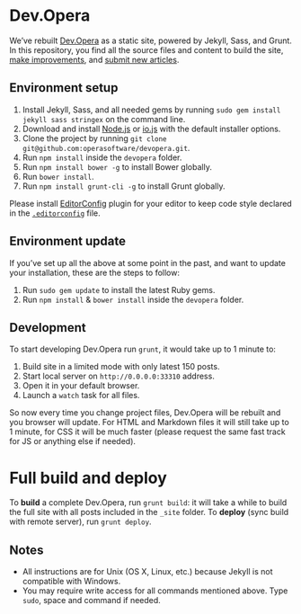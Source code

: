 # Dev.Opera

We’ve rebuilt [Dev.Opera](https://dev.opera.com/) as a static site, powered by Jekyll, Sass, and Grunt. In this repository, you find all the source files and content to build the site, [make improvements](CONTRIBUTING.md#code-improvements), and [submit new articles](CONTRIBUTING.md#article-suggestions--contributions).

## Environment setup

1. Install Jekyll, Sass, and all needed gems by running `sudo gem install jekyll sass stringex` on the command line.
2. Download and install [Node.js](http://nodejs.org/) or [io.js](https://iojs.org/) with the default installer options.
3. Clone the project by running `git clone git@github.com:operasoftware/devopera.git`.
4. Run `npm install` inside the `devopera` folder.
5. Run `npm install bower -g` to install Bower globally.
6. Run `bower install`.
7. Run `npm install grunt-cli -g` to install Grunt globally.

Please install [EditorConfig](http://editorconfig.org/#download) plugin for your editor to keep code style declared in the [`.editorconfig`](.editorconfig) file.

## Environment update

If you’ve set up all the above at some point in the past, and want to update your installation, these are the steps to follow:

1. Run `sudo gem update` to install the latest Ruby gems.
2. Run `npm install` & `bower install` inside the `devopera` folder.

## Development

To start developing Dev.Opera run `grunt`, it would take up to 1 minute to:

1. Build site in a limited mode with only latest 150 posts.
2. Start local server on `http://0.0.0.0:33310` address.
3. Open it in your default browser.
4. Launch a `watch` task for all files.

So now every time you change project files, Dev.Opera will be rebuilt and you browser will update. For HTML and Markdown files it will still take up to 1 minute, for CSS it will be much faster (please request the same fast track for JS or anything else if needed).

# Full build and deploy

To **build** a complete Dev.Opera, run `grunt build`: it will take a while to build the full site with all posts included in the `_site` folder. To **deploy** (sync build with remote server), run `grunt deploy`.

## Notes

- All instructions are for Unix (OS X, Linux, etc.) because Jekyll is not compatible with Windows.
- You may require write access for all commands mentioned above. Type `sudo`, space and command if needed.
